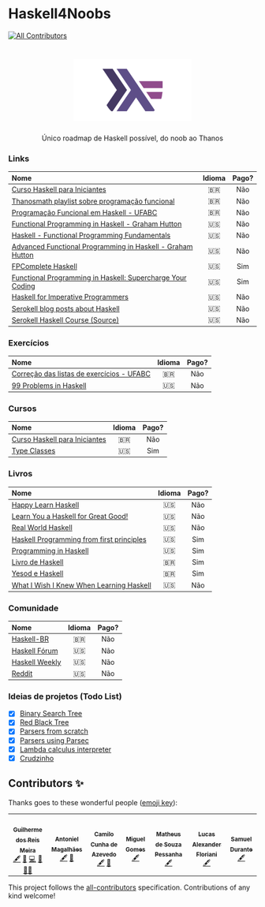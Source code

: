 # Haskell4Noobs
<!-- ALL-CONTRIBUTORS-BADGE:START - Do not remove or modify this section -->
[![All Contributors](https://img.shields.io/badge/all_contributors-7-orange.svg?style=flat-square)](#contributors-)
<!-- ALL-CONTRIBUTORS-BADGE:END -->

<h1 align="center">
  <img src="./images/icon.png" alt="haskell" width="240">
</h1>

<p align="center">Único roadmap de Haskell possível, do noob ao Thanos</p>

### Links
| Nome  | Idioma | Pago? |
|:--    |:--:    |:--:   |
| [Curso Haskell para Iniciantes](https://www.youtube.com/playlist?list=PL8eBmR3QtPL3pDzQpwPYfWQ4NEPGu6j7z)                     | 🇧🇷 | Não |
| [Thanosmath playlist sobre programação funcional](https://www.youtube.com/playlist?list=PLlWL3aOWFGDiNA6VIeunnAlg8lsQkevTk)   | 🇧🇷 | Não |
| [Programação Funcional em Haskell - UFABC](https://www.youtube.com/playlist?list=PLYItvall0TqJ25sVTLcMhxsE0Hci58mpQ)          | 🇧🇷 | Não |
| [Functional Programming in Haskell - Graham Hutton](https://www.youtube.com/playlist?list=PLF1Z-APd9zK7usPMx3LGMZEHrECUGodd3) | 🇺🇸 | Não |
| [Haskell - Functional Programming Fundamentals](https://www.youtube.com/playlist?list=PLoJC20gNfC2gpI7Dl6fg8uj1a-wfnWTH8) | 🇺🇸 | Não
| [Advanced Functional Programming in Haskell - Graham Hutton](https://www.youtube.com/playlist?list=PLF1Z-APd9zK5uFc8FKr_di9bfsYv8-lbc) | 🇺🇸 | Não |
| [FPComplete Haskell](https://www.fpcomplete.com/haskell/) | 🇺🇸 | Sim |
| [Functional Programming in Haskell: Supercharge Your Coding](https://www.futurelearn.com/courses/functional-programming-haskell) | 🇺🇸 | Sim |
| [Haskell for Imperative Programmers](https://youtube.com/playlist?list=PLe7Ei6viL6jGp1Rfu0dil1JH1SHk9bgDV) | 🇺🇸 | Não |
| [Serokell blog posts about Haskell](https://serokell.io/blog/haskell) | 🇺🇸 | Não |
| [Serokell Haskell Course (Source)](https://github.com/serokell/hse-haskell-course-src) | 🇺🇸 | Não |

### Exercícios
| Nome  | Idioma | Pago? |
|:--    |:--:    |:--:   |
| [Correção das listas de exercícios - UFABC](https://www.youtube.com/playlist?list=PLYItvall0TqJU369ZZ2oNN9mrhLX6Myqk)  | 🇧🇷 | Não |
| [99 Problems in Haskell](https://wiki.haskell.org/H-99:_Ninety-Nine_Haskell_Problems)  | 🇺🇸 | Não |

### Cursos
| Nome  | Idioma | Pago? |
|:--    |:--:    |:--:   |
| [Curso Haskell para Iniciantes](https://www.udemy.com/course/curso-haskell/) | 🇧🇷 | Não |
| [Type Classes](https://typeclasses.com/) | 🇺🇸 | Sim |

### Livros
| Nome  | Idioma | Pago? |
|:--    |:--:    |:--:   |
| [Happy Learn Haskell](http://www.happylearnhaskelltutorial.com/) | 🇺🇸 | Não |
| [Learn You a Haskell for Great Good!](http://learnyouahaskell.com/chapters) | 🇺🇸 | Não |
| [Real World Haskell](http://book.realworldhaskell.org/read/) | 🇺🇸 | Não |
| [Haskell Programming from first principles](https://haskellbook.com/) | 🇺🇸 | Sim |
| [Programming in Haskell](http://www.cs.nott.ac.uk/~pszgmh/pih.html) | 🇺🇸 | Sim |
| [Livro de Haskell](https://www.casadocodigo.com.br/products/livro-haskell) | 🇧🇷 | Sim |
| [Yesod e Haskell](https://www.casadocodigo.com.br/products/livro-yesod-haskell) | 🇧🇷 | Sim |
| [What I Wish I Knew When Learning Haskell](http://dev.stephendiehl.com/hask/) | 🇺🇸 | Não |

### Comunidade
| Nome  | Idioma | Pago? |
|:--    |:--:    |:--:   |
| [Haskell-BR](https://t.me/haskellbr) | 🇧🇷 | Não |
| [Haskell Fórum](https://discourse.haskell.org) | 🇺🇸 | Não |
| [Haskell Weekly](https://haskellweekly.news/) | 🇺🇸 | Não |
| [Reddit](https://www.reddit.com/r/haskell/) | 🇺🇸 | Não |

### Ideias de projetos (Todo List)

- [x] [Binary Search Tree](https://github.com/Guilherme775/bst-haskell)
- [x] [Red Black Tree](https://github.com/Guilherme775/RBTree-Haskell)
- [x] [Parsers from scratch](https://github.com/Guilherme775/Parsers-Scratch)
- [x] [Parsers using Parsec](https://github.com/Guilherme775/Parsers-Parsec)
- [x] [Lambda calculus interpreter](https://github.com/Guilherme775/Lambdinha)
- [x] [Crudzinho](https://github.com/Guilherme775/Haskell-CRUD)

## Contributors ✨

Thanks goes to these wonderful people ([emoji key](https://allcontributors.org/docs/en/emoji-key)):

<!-- ALL-CONTRIBUTORS-LIST:START - Do not remove or modify this section -->
<!-- prettier-ignore-start -->
<!-- markdownlint-disable -->
<table>
  <tr>
    <td align="center"><a href="https://github.com/Guilherme775"><img src="https://avatars.githubusercontent.com/u/55771765?v=4?s=100" width="100px;" alt=""/><br /><sub><b>Guilherme dos Reis Meira</b></sub></a><br /><a href="#content-Guilherme775" title="Content">🖋</a> <a href="https://github.com/Guilherme775/Haskell4Noobs/commits?author=Guilherme775" title="Documentation">📖</a> <a href="https://github.com/Guilherme775/Haskell4Noobs/commits?author=Guilherme775" title="Code">💻</a> <a href="#maintenance-Guilherme775" title="Maintenance">🚧</a> <a href="#mentoring-Guilherme775" title="Mentoring">🧑‍🏫</a></td>
    <td align="center"><a href="https://github.com/antoniel"><img src="https://avatars.githubusercontent.com/u/17225358?v=4?s=100" width="100px;" alt=""/><br /><sub><b>Antoniel Magalhães</b></sub></a><br /><a href="#content-antoniel" title="Content">🖋</a> <a href="https://github.com/Guilherme775/Haskell4Noobs/commits?author=antoniel" title="Documentation">📖</a></td>
    <td align="center"><a href="https://github.com/Camilotk"><img src="https://avatars.githubusercontent.com/u/30880723?v=4?s=100" width="100px;" alt=""/><br /><sub><b>Camilo Cunha de Azevedo</b></sub></a><br /><a href="#content-Camilotk" title="Content">🖋</a> <a href="https://github.com/Guilherme775/Haskell4Noobs/commits?author=Camilotk" title="Documentation">📖</a></td>
    <td align="center"><a href="https://github.com/miguel-nascimento"><img src="https://avatars.githubusercontent.com/u/31226227?v=4?s=100" width="100px;" alt=""/><br /><sub><b>Miguel Gomes</b></sub></a><br /><a href="#content-miguel-nascimento" title="Content">🖋</a></td>
    <td align="center"><a href="https://github.com/matdsoupe"><img src="https://avatars.githubusercontent.com/u/44469426?v=4?s=100" width="100px;" alt=""/><br /><sub><b>Matheus de Souza Pessanha</b></sub></a><br /><a href="#content-matdsoupe" title="Content">🖋</a></td>
    <td align="center"><a href="https://sourcerer.io/lucasfloriani"><img src="https://avatars.githubusercontent.com/u/36285126?v=4?s=100" width="100px;" alt=""/><br /><sub><b>Lucas Alexander Floriani</b></sub></a><br /><a href="#content-lucasfloriani" title="Content">🖋</a></td>
    <td align="center"><a href="https://github.com/samueldurantes"><img src="https://avatars.githubusercontent.com/u/44513615?v=4?s=100" width="100px;" alt=""/><br /><sub><b>Samuel Durante</b></sub></a><br /><a href="#content-samueldurantes" title="Content">🖋</a></td>
  </tr>
</table>

<!-- markdownlint-restore -->
<!-- prettier-ignore-end -->

<!-- ALL-CONTRIBUTORS-LIST:END -->

This project follows the [all-contributors](https://github.com/all-contributors/all-contributors) specification. Contributions of any kind welcome!
